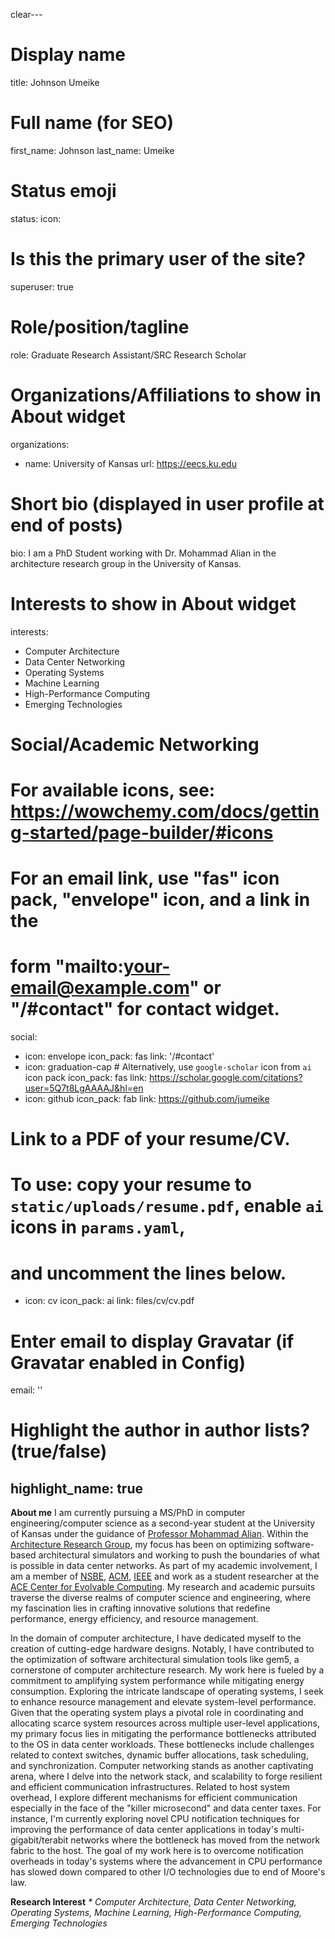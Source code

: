 clear---
# Display name
title: Johnson Umeike

# Full name (for SEO)
first_name: Johnson
last_name: Umeike

# Status emoji
status:
  icon:

# Is this the primary user of the site?
superuser: true

# Role/position/tagline
role: Graduate Research Assistant/SRC Research Scholar

# Organizations/Affiliations to show in About widget
organizations:
  - name: University of Kansas
    url: https://eecs.ku.edu
# Short bio (displayed in user profile at end of posts)
bio: I am a PhD Student working with Dr. Mohammad Alian in the architecture research group in the University of Kansas.

# Interests to show in About widget
interests:
  - Computer Architecture
  - Data Center Networking
  - Operating Systems
  - Machine Learning
  - High-Performance Computing
  - Emerging Technologies

# Social/Academic Networking
# For available icons, see: https://wowchemy.com/docs/getting-started/page-builder/#icons
#   For an email link, use "fas" icon pack, "envelope" icon, and a link in the
#   form "mailto:your-email@example.com" or "/#contact" for contact widget.
social:
  - icon: envelope
    icon_pack: fas
    link: '/#contact'
  - icon: graduation-cap # Alternatively, use `google-scholar` icon from `ai` icon pack
    icon_pack: fas
    link: https://scholar.google.com/citations?user=5Q7t8LgAAAAJ&hl=en
  - icon: github
    icon_pack: fab
    link: https://github.com/jumeike
  # Link to a PDF of your resume/CV.
  # To use: copy your resume to `static/uploads/resume.pdf`, enable `ai` icons in `params.yaml`,
  # and uncomment the lines below.
  - icon: cv
    icon_pack: ai
    link: files/cv/cv.pdf

# Enter email to display Gravatar (if Gravatar enabled in Config)
email: ''

# Highlight the author in author lists? (true/false)
highlight_name: true
---
**About me**
I am currently pursuing a MS/PhD in computer engineering/computer science as a second-year student at the University of Kansas under the guidance of [Professor Mohammad Alian](https://alian-eecs.ku.edu). Within the [Architecture Research Group](https://arg.ku.edu/), my focus has been on optimizing software-based architectural simulators and working to push the boundaries of what is possible in data center networks. As part of my academic involvement, I am a member of [NSBE](https://www.nsbe.org/), [ACM](https://www.acm.org/), [IEEE](https://www.ieee.org/) and work as a student researcher at the [ACE Center for Evolvable Computing](https://acecenter.grainger.illinois.edu/). My research and academic pursuits traverse the diverse realms of computer science and engineering, where my fascination lies in crafting innovative solutions that redefine performance, energy efficiency, and resource management.

In the domain of computer architecture, I have dedicated myself to the creation of cutting-edge hardware designs. Notably, I have contributed to the optimization of software architectural simulation tools like gem5, a cornerstone of computer architecture research. My work here is fueled by a commitment to amplifying system performance while mitigating energy consumption. Exploring the intricate landscape of operating systems, I seek to enhance resource management and elevate system-level performance. Given that the operating system plays a pivotal role in coordinating and allocating scarce system resources across multiple user-level applications, my primary focus lies in mitigating the performance bottlenecks attributed to the OS in data center workloads. These bottlenecks include challenges related to context switches, dynamic buffer allocations, task scheduling, and synchronization. Computer networking stands as another captivating arena, where I delve into the network stack, and scalability to forge resilient and efficient communication infrastructures. Related to host system overhead, I explore different mechanisms for efficient communication especially in the face of the "killer microsecond" and data center taxes. For instance, I'm currently exploring novel CPU notification techniques for improving the performance of data center applications in today's multi-gigabit/terabit networks where the bottleneck has moved from the network fabric to the host. The goal of my work here is to overcome notification overheads in today's systems where the advancement in CPU performance has slowed down compared to other I/O technologies due to end of Moore's law.

**Research Interest**
_* Computer Architecture, Data Center Networking, Operating Systems, Machine Learning, High-Performance Computing, Emerging Technologies_
